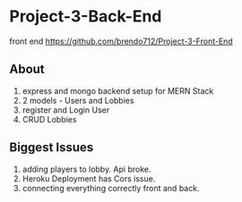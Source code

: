 # Project-3-Back-End

front end
https://github.com/brendo712/Project-3-Front-End

## About

1. express and mongo backend setup for MERN Stack
2. 2 models - Users and Lobbies
3. register and Login User
4. CRUD Lobbies

## Biggest Issues

1. adding players to lobby. Api broke.
2. Heroku Deployment has Cors issue.
3. connecting everything correctly front and back.
